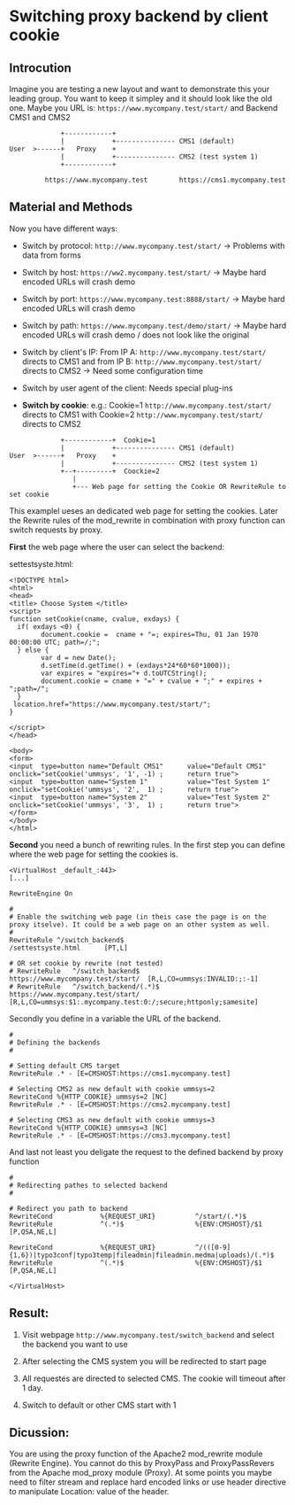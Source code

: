 # Switching proxy backend by client cookie

## Introcution
Imagine you are testing a new layout and want to demonstrate this your leading group. You want to keep it simpley and it should look like the old one. 
Maybe you URL is: `https://www.mycompany.test/start/` and Backend CMS1 and CMS2

```
             +------------+   
             |            +--------------- CMS1 (default)
User  >------+   Proxy    + 
             |            +--------------- CMS2 (test system 1)
             +------------+   
			 
         https://www.mycompany.test        https://cms1.mycompany.test 
```

## Material and Methods
Now you have different ways:
* Switch by protocol: `http://www.mycompany.test/start/` -> Problems with data from forms
* Switch by host: `https://ww2.mycompany.test/start/` -> Maybe hard encoded URLs will crash demo
* Switch by port: `https://www.mycompany.test:8888/start/` -> Maybe hard encoded URLs will crash demo
* Switch by path: `https://www.mycompany.test/demo/start/` -> Maybe hard encoded URLs will crash demo / does not look like the original
* Switch by client's IP: From IP A: `http://www.mycompany.test/start/` directs to CMS1 and from IP B: `http://www.mycompany.test/start/` directs to CMS2 -> Need some configuration time
* Switch by user agent of the client: Needs special plug-ins


* **Switch by cookie**: e.g.: Cookie=1 `http://www.mycompany.test/start/` directs to CMS1 with Cookie=2 `http://www.mycompany.test/start/` directs to CMS2
```
             +------------+  Cookie=1
             |            +--------------- CMS1 (default)
User  >------+   Proxy    +
             |            +--------------- CMS2 (test system 1) 
             +--+---------+  Coockie=2
                | 
                +--- Web page for setting the Cookie OR RewriteRule to set cookie
```

This examplel ueses an dedicated web page for setting the cookies. Later the Rewrite rules of the mod_rewrite in combination with proxy function can switch requests by proxy.

**First** the web page where the user can select the backend: 

settestsyste.html:
```
<!DOCTYPE html>
<html>
<head>
<title> Choose System </title>
<script>
function setCookie(cname, cvalue, exdays) {
  if( exdays <0) {
        document.cookie =  cname + "=; expires=Thu, 01 Jan 1970 00:00:00 UTC; path=/;";
  } else {
        var d = new Date();
        d.setTime(d.getTime() + (exdays*24*60*60*1000));
        var expires = "expires="+ d.toUTCString();
        document.cookie = cname + "=" + cvalue + ";" + expires + ";path=/";
  }
 location.href="https://www.mycompany.test/start/";
}

</script>
</head>

<body>
<form>
<input  type=button name="Default CMS1"      value="Default CMS1"       onclick="setCookie('ummsys', '1', -1) ;      return true">
<input  type=button name="System 1"          value="Test System 1"      onclick="setCookie('ummsys', '2',  1) ;      return true">
<input  type=button name="System 2"          value="Test System 2"      onclick="setCookie('ummsys', '3',  1) ;      return true">
</form>
</body>
</html>
```


**Second** you need a bunch of rewriting rules. In the first step you can define where the web page for setting the cookies is.
```
<VirtualHost _default_:443>
[...]

RewriteEngine On

#
# Enable the switching web page (in theis case the page is on the proxy itselve). It could be a web page on an other system as well. 
# 
RewriteRule ^/switch_backend$                                    /settestsyste.html      [PT,L]

# OR set cookie by rewrite (not tested)
# RewriteRule   ^/switch_backend$        https://www.mycompany.test/start/ 	[R,L,CO=ummsys:INVALID:;:-1]
# RewriteRule   ^/switch_backend/(.*)$   https://www.mycompany.test/start/ 	[R,L,CO=ummsys:$1:.mycompany.test:0:/;secure;httponly;samesite]
```

Secondly you define in a variable the URL of the backend.
```
#
# Defining the backends 
#

# Setting default CMS target
RewriteRule .* - [E=CMSHOST:https://cms1.mycompany.test]

# Selecting CMS2 as new default with cookie ummsys=2
RewriteCond %{HTTP_COOKIE} ummsys=2 [NC]
RewriteRule .* - [E=CMSHOST:https://cms2.mycompany.test]

# Selecting CMS3 as new default with cookie ummsys=3
RewriteCond %{HTTP_COOKIE} ummsys=3 [NC]
RewriteRule .* - [E=CMSHOST:https://cms3.mycompany.test]
```

And last not least you deligate the request to the defined backend by proxy function
```
#
# Redirecting pathes to selected backend 
#

# Redirect you path to backend 
RewriteCond            %{REQUEST_URI}          ^/start/(.*)$                                             
RewriteRule            ^(.*)$                  %{ENV:CMSHOST}/$1          [P,QSA,NE,L]
 
RewriteCond            %{REQUEST_URI}          ^/(([0-9]{1,6})|typo3conf|typo3temp|fileadmin|fileadmin.medma|uploads)/(.*)$
RewriteRule            ^(.*)$                  %{ENV:CMSHOST}/$1          [P,QSA,NE,L]
 
</VirtualHost>
``` 



## Result:
1. Visit webpage `http://www.mycompany.test/switch_backend` and select the backend you want to use
2. After selecting the CMS system you will be redirected to start page
3. All requestes are directed to selected CMS. The cookie will timeout after 1 day. 

4. Switch to default or other CMS start with 1



## Dicussion:
You are using the proxy function of the Apache2 mod_rewrite module (Rewrite Engine). You cannot do this by ProxyPass and ProxyPassRevers from the Apache mod_proxy module (Proxy). 
At some points you maybe need to filter stream and replace hard encoded links or use header directive to manipulate Location: value of the header. 

